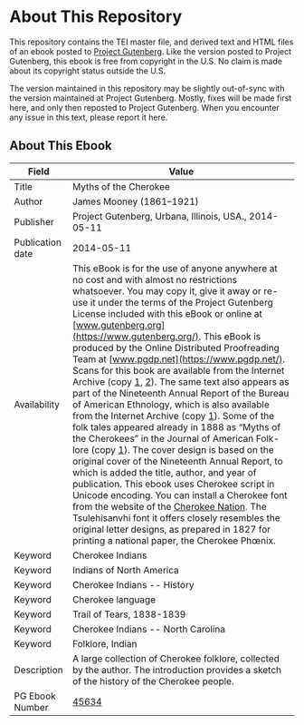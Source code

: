 # About This Repository

This repository contains the TEI master file, and derived text and HTML files of an ebook posted to [Project Gutenberg](https://www.gutenberg.org/). Like the version posted to Project Gutenberg, this ebook is free from copyright in the U.S. No claim is made about its copyright status outside the U.S.

The version maintained in this repository may be slightly out-of-sync with the version maintained at Project Gutenberg. Mostly, fixes will be made first here, and only then reposted to Project Gutenberg. When you encounter any issue in this text, please report it here.

## About This Ebook

| Field | Value |
| ----- | ----- |
| Title | Myths of the Cherokee |
| Author | James Mooney (1861–1921) |
| Publisher | Project Gutenberg, Urbana, Illinois, USA., 2014-05-11 |
| Publication date | 2014-05-11 |
| Availability | This eBook is for the use of anyone anywhere at no cost and with almost no restrictions whatsoever. You may copy it, give it away or re-use it under the terms of the Project Gutenberg License included with this eBook or online at [www.gutenberg.org](https://www.gutenberg.org/). This eBook is produced by the Online Distributed Proofreading Team at [www.pgdp.net](https://www.pgdp.net/). Scans for this book are available from the Internet Archive (copy [1](https://archive.org/details/mythsofcherokee00moon), [2](https://archive.org/details/cu31924104080076)). The same text also appears as part of the Nineteenth Annual Report of the Bureau of American Ethnology, which is also available from the Internet Archive (copy [1](https://archive.org/details/annualreportofbu119smit)). Some of the folk tales appeared already in 1888 as “Myths of the Cherokees” in the Journal of American Folk-lore (copy [1](https://archive.org/details/mythsofcherokees00moon)). The cover design is based on the original cover of the Nineteenth Annual Report, to which is added the title, author, and year of publication. This ebook uses Cherokee script in Unicode encoding. You can install a Cherokee font from the website of the [Cherokee Nation](https://language.cherokee.org/fonts-and-keyboards/cherokee-fonts/). The Tsulehisanvhi font it offers closely resembles the original letter designs, as prepared in 1827 for printing a national paper, the Cherokee Phœnix. |
| Keyword | Cherokee Indians |
| Keyword | Indians of North America |
| Keyword | Cherokee Indians -- History |
| Keyword | Cherokee language |
| Keyword | Trail of Tears, 1838-1839 |
| Keyword | Cherokee Indians -- North Carolina |
| Keyword | Folklore, Indian |
| Description | A large collection of Cherokee folklore, collected by the author. The introduction provides a sketch of the history of the Cherokee people. |
| PG Ebook Number | [45634](https://www.gutenberg.org/ebooks/45634) |
